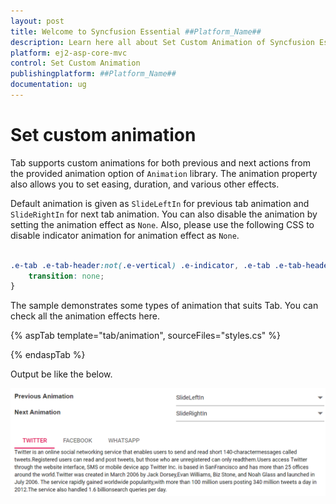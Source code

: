 ```yaml
---
layout: post
title: Welcome to Syncfusion Essential ##Platform_Name##
description: Learn here all about Set Custom Animation of Syncfusion Essential ##Platform_Name## widgets based on HTML5 and jQuery.
platform: ej2-asp-core-mvc
control: Set Custom Animation
publishingplatform: ##Platform_Name##
documentation: ug
---
```



# Set custom animation

Tab supports custom animations for both previous and next actions from the provided animation option of `Animation` library. The animation property also allows you to set easing, duration, and various other effects.

Default animation is given as `SlideLeftIn` for previous tab animation and `SlideRightIn` for next tab animation. You can also disable the animation by setting the animation effect as `None`. Also, please use the following CSS to disable indicator animation for animation effect as `None`.

```CSS

.e-tab .e-tab-header:not(.e-vertical) .e-indicator, .e-tab .e-tab-header.e-vertical .e-indicator {
    transition: none;
}

```

The sample demonstrates some types of animation that suits Tab. You can check all the animation effects here.

{% aspTab template="tab/animation", sourceFiles="styles.cs" %}

{% endaspTab %}

Output be like the below.

![Custom Animation](../images/animation.PNG)